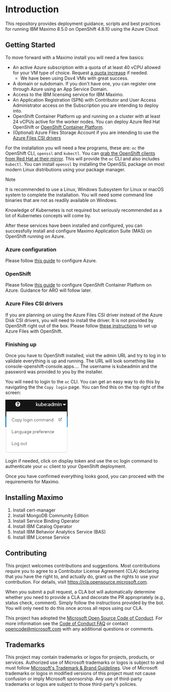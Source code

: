 # Introduction

This repository provides deployment guidance, scripts and best practices for running IBM Maximo 8.5.0 on OpenShift 4.8.10 using the Azure Cloud.

## Getting Started

To move forward with a Maximo install you will need a few basics:

* An active Azure subscription with a quota of at least 40 vCPU allowed for your VM type of choice. Request [a quota increase](https://docs.microsoft.com/en-us/azure/azure-portal/supportability/regional-quota-requests) if needed.
  * We have been using Dsv4 VMs with great success.
* A domain or subdomain. If you don't have one, you can register one through Azure using an App Service Domain.
* Access to the IBM licensing service for IBM Maximo.
* An Application Registration (SPN) with Contributor and User Access Administrator access on the Subscription you are intending to deploy into.
* OpenShift Container Platform up and running on a cluster with at least 24 vCPUs active for the worker nodes. You can deploy Azure Red Hat OpenShift or [OpenShift Container Platform](/docs/openshift/ocp/README.md).
* (Optional) Azure Files Storage Account if you are intending to use the [Azure Files CSI drivers](https://github.com/kubernetes-sigs/azurefile-csi-driver)

For the installation you will need a few programs, these are: `oc` the OpenShift CLI, `openssl` and `kubectl`. You can [grab the OpenShift clients from Red Hat at their mirror](https://mirror.openshift.com/pub/openshift-v4/clients/ocp/stable/). This will provide the `oc` CLI and also includes `kubectl`. You can install `openssl` by installing the OpenSSL package on most modern Linux distributions using your package manager.

> [!NOTE]
> It is recommended to use a Linux, Windows Subsystem for Linux or macOS system to complete the installation. You will need some command line binaries that are not as readily available on Windows.

Knowledge of Kubernetes is not required but seriously recommended as a lot of Kubernetes concepts will come by.

After these services have been installed and configured, you can successfully install and configure Maximo Application Suite (MAS) on OpenShift running on Azure.

### Azure configuration

Please follow [this guide](docs/azure/README.md) to configure Azure.

### OpenShift

Please follow [this guide](docs/openshift/ocp/README.md) to configure OpenShift Container Platform on Azure. Guidance for ARO will follow later.

### Azure Files CSI drivers

If you are planning on using the Azure Files CSI driver instead of the Azure Disk CSI drivers, you will need to install the driver. It is not provided by OpenShift right out of the box. Please follow [these instructions](docs/azure/using-azure-files.md) to set up Azure Files with OpenShift.

### Finishing up

Once you have to OpenShift installed, visit the admin URL and try to log in to validate everything is up and running. The URL will look something like console-openshift-console.apps.<clustername>.<domain>.<extension>. The username is kubeadmin and the password was provided to you by the installer.

You will need to login to the `oc` CLI. You can get an easy way to do this by navigating the the `Copy login` page. You can find this on the top right of the screen:

![Copy login panel](docs/images/ocp-copy-login.png)

Login if needed, click on display token and use the oc login command to authenticate your `oc` client to your OpenShift deployment.

Once you have confirmed everything looks good, you can proceed with the requirements for Maximo.

<!-- this can be split off later to the apps section -->

## Installing Maximo

1. Install cert-manager
1. Install MongoDB Community Edition
1. Install Service Binding Operator
1. Install IBM Catalog Operator
1. Install IBM Behavior Analytics Service (BAS)
1. Install IBM License Service

## Contributing

This project welcomes contributions and suggestions.  Most contributions require you to agree to a
Contributor License Agreement (CLA) declaring that you have the right to, and actually do, grant us
the rights to use your contribution. For details, visit https://cla.opensource.microsoft.com.

When you submit a pull request, a CLA bot will automatically determine whether you need to provide
a CLA and decorate the PR appropriately (e.g., status check, comment). Simply follow the instructions
provided by the bot. You will only need to do this once across all repos using our CLA.

This project has adopted the [Microsoft Open Source Code of Conduct](https://opensource.microsoft.com/codeofconduct/).
For more information see the [Code of Conduct FAQ](https://opensource.microsoft.com/codeofconduct/faq/) or
contact [opencode@microsoft.com](mailto:opencode@microsoft.com) with any additional questions or comments.

## Trademarks

This project may contain trademarks or logos for projects, products, or services. Authorized use of Microsoft 
trademarks or logos is subject to and must follow 
[Microsoft's Trademark & Brand Guidelines](https://www.microsoft.com/en-us/legal/intellectualproperty/trademarks/usage/general).
Use of Microsoft trademarks or logos in modified versions of this project must not cause confusion or imply Microsoft sponsorship.
Any use of third-party trademarks or logos are subject to those third-party's policies.
